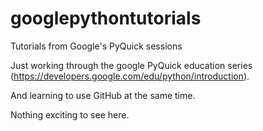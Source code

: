 googlepythontutorials
=====================

Tutorials from Google's PyQuick sessions

Just working through the google PyQuick education series (https://developers.google.com/edu/python/introduction).

And learning to use GitHub at the same time.

Nothing exciting to see here.